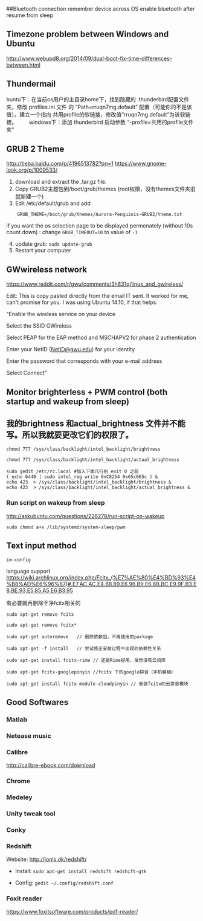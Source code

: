 ##Bluetooth connection
    remember device across OS
    enable bluetooth after resume from sleep

## Timezone problem between Windows and Ubuntu
http://www.webupd8.org/2014/09/dual-boot-fix-time-differences-between.html


## Thundermail
buntu下：在当前os用户的主目录home下，找到隐藏的 .thunderbird配置文件夹，修改 profiles.ini 文件 的 “Path=rruqn7mg.default” 配置（可能你的不是该值）。建立一个指向 共用profile的软链接，修改值“rruqn7mg.default”为该软链接。 
　　windows下：添加 thunderbird 启动参数 “-profile=共用的profile文件夹”
　　
## GRUB 2 Theme
http://tieba.baidu.com/p/4196513782?pn=1
https://www.gnome-look.org/p/1009533/

1. download and extract the .tar.gz file.
2. Copy GRUB2主题包到/boot/grub/themes (root权限，没有themes文件夹旧就新建一个)
3. Edit /etc/default/grub and add
```
    GRUB_THEME=/boot/grub/themes/Aurora-Penguinis-GRUB2/theme.txt
```
    
  if you want the os selection page to be displayed permenately (without 10s count down) : change ```GRUB_TIMEOUT=10``` to value of ```-1```
  
4. update grub: ```sudo update-grub```
5. Restart your computer



## GWwireless network
https://www.reddit.com/r/gwu/comments/3h831q/linux_and_gwireless/

Edit: This is copy pasted directly from the email IT sent. It worked for me, can't promise for you. I was using Ubuntu 14.10, if that helps.

"Enable the wireless service on your device

Select the SSID GWireless

Select PEAP for the EAP method and MSCHAPV2 for phase 2 authentication

Enter your NetID (NetID@gwu.edu) for your identity

Enter the password that corresponds with your e-mail address

Select Connect"


## Monitor brighterless + PWM control (both startup and wakeup from sleep)

## 我的brightness 和actual_brightness 文件并不能写。所以我就要更改它们的权限了。

    chmod 777 /sys/class/backlight/intel_backlight/brightness

    chmod 777 /sys/class/backlight/intel_backlight/actual_brightness

    sudo gedit /etc/rc.local #加入下面几行到 exit 0 之前
    ( echo 6440 | sudo intel_reg write 0xC8254 0x65c065c ) &
    echo 423  > /sys/class/backlight/intel_backlight/brightness &
    echo 423  > /sys/class/backlight/intel_backlight/actual_brightness &



### Run script on wakeup from sleep
http://askubuntu.com/questions/226278/run-script-on-wakeup

    sudo chmod a+x /lib/systemd/system-sleep/pwm




## Text input method
    im-config

language support
https://wiki.archlinux.org/index.php/Fcitx_(%E7%AE%80%E4%BD%93%E4%B8%AD%E6%96%87)#.E7.AC.AC.E4.B8.89.E6.96.B9.E6.8B.BC.E9.9F.B3.E8.BE.93.E5.85.A5.E6.B3.95



有必要就再删除干净fcitx相关的

    sudo apt-get remove fcitx

    sudo apt-get remove fcitx*  

    sudo apt-get autoremove   // 删除依赖包，不再使用的package

    sudo apt-get -f install   // 尝试修正安装过程中出现的依赖性关系

    sudo apt-get install fcitx-rime // 还是Rime好用，虽然没有云词库

    sudo apt-get fcitx-googlepinyin //fcitx 下的google拼音（手机移植）

    sudo apt-get install fcitx-module-cloudpinyin // 安装fcitx的云拼音模块



## Good Softwares

### Matlab

### Netease music

### Calibre 
http://calibre-ebook.com/download

### Chrome

### Medeley

### Unity tweak tool

### Conky

### Redshift
Website: http://jonls.dk/redshift/

- Install: ```sudo apt-get install redshift redshift-gtk```

- Config: ```gedit ~/.config/redshift.conf```
    

### Foxit reader
https://www.foxitsoftware.com/products/pdf-reader/

    
    





  


